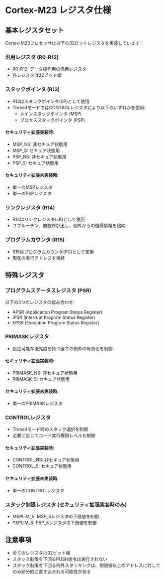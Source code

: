 # Cortex-M23 レジスタ仕様

## 基本レジスタセット
Cortex-M23プロセッサは以下の32ビットレジスタを実装しています：

### 汎用レジスタ (R0-R12)
- R0-R12: データ操作用の汎用レジスタ
- 各レジスタは32ビット幅

### スタックポインタ (R13)
- R13はスタックポインタ(SP)として使用
- ThreadモードではCONTROLレジスタにより以下のいずれかを使用:
  - メインスタックポインタ (MSP)
  - プロセススタックポインタ (PSP)

#### セキュリティ拡張実装時:
- MSP_NS: 非セキュア状態用
- MSP_S: セキュア状態用
- PSP_NS: 非セキュア状態用
- PSP_S: セキュア状態用

#### セキュリティ拡張未実装時:
- 単一のMSPレジスタ
- 単一のPSPレジスタ

### リンクレジスタ (R14)
- R14はリンクレジスタ(LR)として使用
- サブルーチン、関数呼び出し、例外からの復帰情報を格納

### プログラムカウンタ (R15)
- R15はプログラムカウンタ(PC)として使用
- 現在の実行アドレスを保持

## 特殊レジスタ

### プログラムステータスレジスタ (PSR)
以下の3つのレジスタの組み合わせ:
- APSR (Application Program Status Register)
- IPSR (Interrupt Program Status Register)
- EPSR (Execution Program Status Register)

### PRIMASKレジスタ
- 設定可能な優先度を持つ全ての例外の有効化を制御

#### セキュリティ拡張実装時:
- PRIMASK_NS: 非セキュア状態用
- PRIMASK_S: セキュア状態用

#### セキュリティ拡張未実装時:
- 単一のPRIMASKレジスタ

### CONTROLレジスタ
- Threadモード時のスタック選択を制御
- 必要に応じてコード実行権限レベルも制御

#### セキュリティ拡張実装時:
- CONTROL_NS: 非セキュア状態用
- CONTROL_S: セキュア状態用

#### セキュリティ拡張未実装時:
- 単一のCONTROLレジスタ

### スタック制限レジスタ (セキュリティ拡張実装時のみ)
- MSPLIM_S: MSP_Sレジスタの下限値を制御
- PSPLIM_S: PSP_Sレジスタの下限値を制御

## 注意事項
- 全てのレジスタは32ビット幅
- スタック制限を下回るPUSH命令は実行されない
- スタック制限を下回る例外スタッキングは、制限値以上のアドレスに対してのみ部分的に書き込まれる可能性がある
